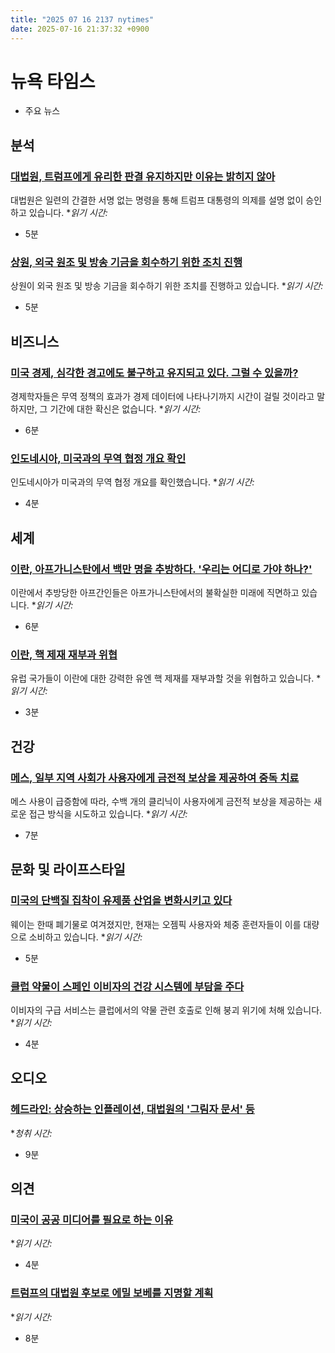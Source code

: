 ```yaml
---
title: "2025 07 16 2137 nytimes"
date: 2025-07-16 21:37:32 +0900
---
```


# 뉴욕 타임스
- 주요 뉴스

## 분석

### [대법원, 트럼프에게 유리한 판결 유지하지만 이유는 밝히지 않아](https://www.nytimes.com/2025/07/16/us/politics/supreme-courts-shadow-docket.html)
대법원은 일련의 간결한 서명 없는 명령을 통해 트럼프 대통령의 의제를 설명 없이 승인하고 있습니다. **읽기 시간:*
* 5분
### [상원, 외국 원조 및 방송 기금을 회수하기 위한 조치 진행](https://www.nytimes.com/2025/07/15/us/politics/senate-rescission-foreign-aid-public-broadcasting.html)
상원이 외국 원조 및 방송 기금을 회수하기 위한 조치를 진행하고 있습니다. **읽기 시간:*
* 5분

## 비즈니스

### [미국 경제, 심각한 경고에도 불구하고 유지되고 있다. 그럴 수 있을까?](https://www.nytimes.com/2025/07/16/business/tariffs-recession-economists.html)
경제학자들은 무역 정책의 효과가 경제 데이터에 나타나기까지 시간이 걸릴 것이라고 말하지만, 그 기간에 대한 확신은 없습니다. **읽기 시간:*
* 6분
### [인도네시아, 미국과의 무역 협정 개요 확인](https://www.nytimes.com/2025/07/16/business/economy/indonesia-trump-tariff-trade-agreement.html)
인도네시아가 미국과의 무역 협정 개요를 확인했습니다. **읽기 시간:*
* 4분

## 세계

### [이란, 아프가니스탄에서 백만 명을 추방하다. '우리는 어디로 가야 하나?'](https://www.nytimes.com/2025/07/16/world/middleeast/iran-deportations-afghanistan.html)
이란에서 추방당한 아프간인들은 아프가니스탄에서의 불확실한 미래에 직면하고 있습니다. **읽기 시간:*
* 6분
### [이란, 핵 제재 재부과 위협](https://www.nytimes.com/2025/07/16/world/middleeast/iran-nuclear-program-sanctions.html)
유럽 국가들이 이란에 대한 강력한 유엔 핵 제재를 재부과할 것을 위협하고 있습니다. **읽기 시간:*
* 3분

## 건강

### [메스, 일부 지역 사회가 사용자에게 금전적 보상을 제공하여 중독 치료](https://www.nytimes.com/2025/07/16/health/meth-addiction-treatment-contingency-management.html)
메스 사용이 급증함에 따라, 수백 개의 클리닉이 사용자에게 금전적 보상을 제공하는 새로운 접근 방식을 시도하고 있습니다. **읽기 시간:*
* 7분

## 문화 및 라이프스타일

### [미국의 단백질 집착이 유제품 산업을 변화시키고 있다](https://www.nytimes.com/2025/07/16/business/whey-protein-dairy-industry.html)
웨이는 한때 폐기물로 여겨졌지만, 현재는 오젬픽 사용자와 체중 훈련자들이 이를 대량으로 소비하고 있습니다. **읽기 시간:*
* 5분
### [클럽 약물이 스페인 이비자의 건강 시스템에 부담을 주다](https://www.nytimes.com/2025/07/16/world/europe/ibiza-spain-tourism-drug-crisis.html)
이비자의 구급 서비스는 클럽에서의 약물 관련 호출로 인해 붕괴 위기에 처해 있습니다. **읽기 시간:*
* 4분

## 오디오

### [헤드라인: 상승하는 인플레이션, 대법원의 '그림자 문서' 등](https://www.nytimes.com/2025/07/16/podcasts/the-headlines/rising-inflation-supreme-courts-shadow-docket.html)
**청취 시간:*
* 9분

## 의견

### [미국이 공공 미디어를 필요로 하는 이유](https://www.nytimes.com/2025/07/16/opinion/pbs-npr-cuts-funding.html)
**읽기 시간:*
* 4분
### [트럼프의 대법원 후보로 에밀 보베를 지명할 계획](https://www.nytimes.com/2025/07/16/opinion/emil-bove-trump-loyalty.html)
**읽기 시간:*
* 8분